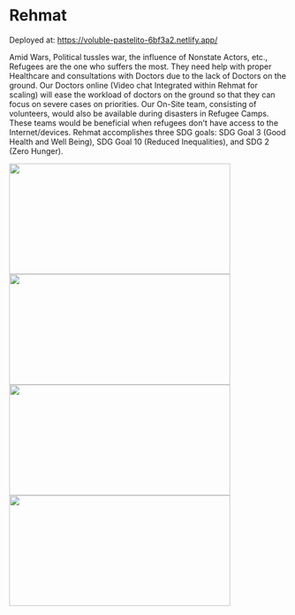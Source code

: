 # Rehmat
Deployed at: https://voluble-pastelito-6bf3a2.netlify.app/

Amid Wars, Political tussles war, the influence of Nonstate Actors, etc., Refugees are the one who suffers the most. They need help with proper Healthcare and consultations with Doctors due to the lack of Doctors on the ground. Our Doctors online (Video chat Integrated within Rehmat for scaling) will ease the workload of doctors on the ground so that they can focus on severe cases on priorities. Our On-Site team, consisting of volunteers, would also be available during disasters in Refugee Camps. These teams would be beneficial when refugees don't have access to the Internet/devices. Rehmat accomplishes three SDG goals: SDG Goal 3 (Good Health and Well Being), SDG Goal 10 (Reduced Inequalities), and SDG 2 (Zero Hunger).


<img src="https://user-images.githubusercontent.com/91724657/229356075-d8c65e30-2e89-4225-9a84-41c326d44d4d.png" width=400 height=200> <br>
<img src="https://user-images.githubusercontent.com/91724657/229356150-89e97756-15c7-4d95-bdd5-8f225c20984f.png" width=400 height=200> <br>
<img src="https://user-images.githubusercontent.com/91724657/229356157-b4ddd7db-215f-4df9-9661-72890112a969.png" width=400 height=200> <br>
<img src="https://user-images.githubusercontent.com/91724657/229356163-1c1b9f62-130f-4b77-ab43-49ca1487bf3f.png" width=400 height=200> 


